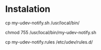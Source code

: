 # Instalation
cp my-udev-notify.sh /usr/local/bin/

chmod 755 /usr/local/bin/my-udev-notify.sh


cp my-udev-notify.rules /etc/udev/rules.d/
